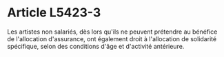 # Article L5423-3

Les artistes non salariés, dès lors qu'ils ne peuvent prétendre au bénéfice de l'allocation d'assurance, ont également droit à l'allocation de solidarité spécifique, selon des conditions d'âge et d'activité antérieure.